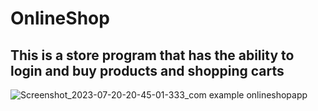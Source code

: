 # OnlineShop
## This is a store program that has the ability to login and buy products and shopping carts
 ![Screenshot_2023-07-20-20-45-01-333_com example onlineshopapp](https://github.com/Reezaa97/OnlineShop/assets/142265400/53e10636-6ecb-48bd-864f-0db808c8843c)
